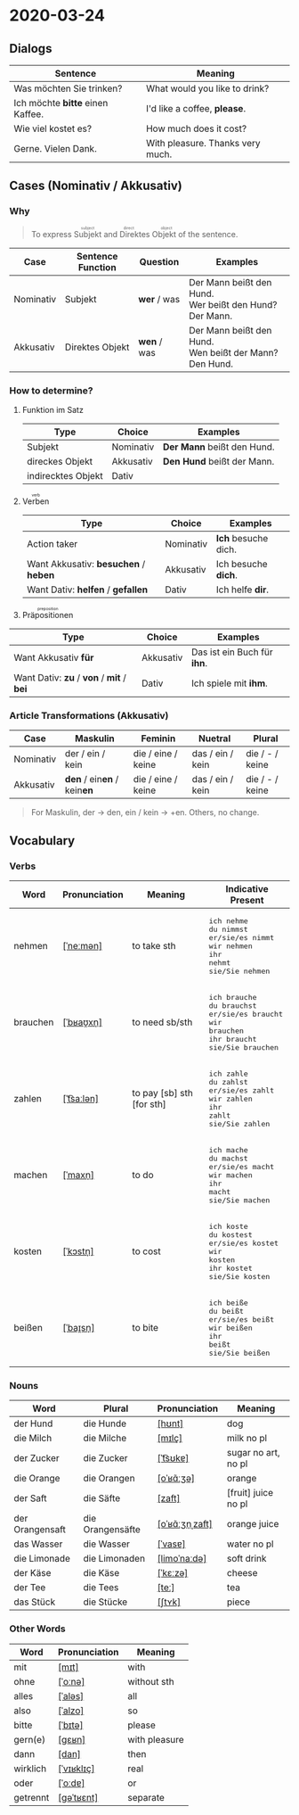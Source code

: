 # 2020-03-24

## Dialogs

| Sentence                           | Meaning                          |
| ---------------------------------- | -------------------------------- |
| Was möchten Sie trinken?           | What would you like to drink?    |
| Ich möchte **bitte** einen Kaffee. | I'd like a coffee, **please**.   |
| Wie viel kostet es?                | How much does it cost?           |
| Gerne. Vielen Dank.                | With pleasure. Thanks very much. |

## Cases (Nominativ / Akkusativ)

### Why

>  To express <ruby>Subjekt<rt>subject</rt></ruby> and <ruby>Direktes Objekt<rt>direct object</rt></ruby> of the sentence.

| Case      | Sentence Function | Question      | Examples                                                    |
| --------- | ----------------- | ------------- | ----------------------------------------------------------- |
| Nominativ | Subjekt           | **wer** / was | Der Mann beißt den Hund.<br />Wer beißt den Hund? Der Mann. |
| Akkusativ | Direktes Objekt   | **wen** / was | Der Mann beißt den Hund.<br />Wen beißt der Mann? Den Hund. |

### How to determine?

1. Funktion im Satz
   
   | Type               | Choice    | Examples                     |
   | ------------------ | --------- | ---------------------------- |
   | Subjekt            | Nominativ | **Der Mann** beißt den Hund. |
   | direckes Objekt    | Akkusativ | **Den Hund** beißt der Mann. |
   | indirecktes Objekt | Dativ     |                              |

2. <ruby>Verben<rt>verb</rt></ruby>
   
   | Type                                     | Choice    | Examples              |
   | ---------------------------------------- | --------- | --------------------- |
   | Action taker                             | Nominativ | **Ich** besuche dich. |
   | Want Akkusativ: **besuchen** / **heben** | Akkusativ | Ich besuche **dich**. |
   | Want Dativ: **helfen** / **gefallen**    | Dativ     | Ich helfe **dir**.    |

3. <ruby>Präpositionen<rt>preposition</rt></ruby>

| Type                                             | Choice    | Examples                      |
| ------------------------------------------------ | --------- | ----------------------------- |
| Want Akkusativ **für**                           | Akkusativ | Das ist ein Buch für **ihn**. |
| Want Dativ: **zu** / **von** / **mit** / **bei** | Dativ     | Ich spiele mit **ihm**.       |

### Article Transformations (Akkusativ)

| Case      | Maskulin                         | Feminin            | Nuetral          | Plural          |
| --------- | -------------------------------- | ------------------ | ---------------- | --------------- |
| Nominativ | der / ein / kein                 | die / eine / keine | das / ein / kein | die / - / keine |
| Akkusativ | **den** / ein**en** / kein**en** | die / eine / keine | das / ein / kein | die / - / keine |

> For Maskulin, der -> den, ein / kein -> +en. Others, no change.

## Vocabulary

### Verbs

| Word     | Pronunciation                                                             | Meaning                   | Indicative Present                                                                                                                       |
| -------- | ------------------------------------------------------------------------- | ------------------------- | ---------------------------------------------------------------------------------------------------------------------------------------- |
| nehmen   | [[ˈneːmən]](https://cdn.duden.de/_media_/audio/ID4111424_172752765.mp3)   | to take sth               | <pre>ich       nehme<br>du        nimmst<br>er/sie/es nimmt<br>wir       nehmen<br>ihr       nehmt<br>sie/Sie   nehmen</pre>             |
| brauchen | [[ˈbʁaʊ̯xn̩]](https://cdn.duden.de/_media_/audio/ID4114640_327565052.mp3) | to need sb/sth            | <pre>ich       brauche<br>du        brauchst<br>er/sie/es braucht<br>wir       brauchen<br>ihr       braucht<br>sie/Sie   brauchen</pre> |
| zahlen   | [[ˈt͡saːlən]](https://cdn.duden.de/_media_/audio/ID4114298_214101790.mp3) | to pay [sb] sth [for sth] | <pre>ich       zahle<br>du        zahlst<br>er/sie/es zahlt<br>wir       zahlen<br>ihr       zahlt<br>sie/Sie   zahlen</pre>             |
| machen   | [[ˈmaxn̩]](https://cdn.duden.de/_media_/audio/ID4112046_368528070.mp3)    | to do                     | <pre>ich       mache<br>du        machst<br>er/sie/es macht<br>wir       machen<br>ihr       macht<br>sie/Sie   machen</pre>             |
| kosten   | [[ˈkɔstn̩]](https://cdn.duden.de/_media_/audio/ID4294124_200937982.mp3)   | to cost                   | <pre>ich       koste<br>du        kostest<br>er/sie/es kostet<br>wir       kosten<br>ihr       kostet<br>sie/Sie   kosten</pre>          |
| beißen   | [[ˈbaɪ̯sn̩]](https://cdn.duden.de/_media_/audio/ID4107560_10906347.mp3)   | to bite                   | <pre>ich       beiße<br>du        beißt<br>er/sie/es beißt<br>wir       beißen<br>ihr       beißt<br>sie/Sie   beißen</pre>              |

### Nouns

| Word            | Plural           | Pronunciation                                                                  | Meaning             |
| --------------- | ---------------- | ------------------------------------------------------------------------------ | ------------------- |
| der Hund        | die Hunde        | [[hʊnt]](https://cdn.duden.de/_media_/audio/ID4108786_160322493.mp3)           | dog                 |
| die Milch       | die Milche       | [[mɪlç]](https://cdn.duden.de/_media_/audio/ID4116212_230643214.mp3)           | milk no pl          |
| der Zucker      | die Zucker       | [[ˈt͡sʊkɐ]](https://cdn.duden.de/_media_/audio/ID4114188_50780246.mp3)         | sugar no art, no pl |
| die Orange      | die Orangen      | [[oˈʁɑ̃ːʒə]](https://cdn.duden.de/_media_/audio/ID4109774_73978322.mp3)        | orange              |
| der Saft        | die Säfte        | [[zaft]](https://cdn.duden.de/_media_/audio/ID4108328_10515915.mp3)            | [fruit] juice no pl |
| der Orangensaft | die Orangensäfte | [[oˈʁɑ̃ːʒn̩ˌzaft]](https://cdn.duden.de/_media_/audio/ID4520890_203003221.mp3) | orange juice        |
| das Wasser      | die Wasser       | [[ˈvasɐ]](https://cdn.duden.de/_media_/audio/ID4116738_416640545.mp3)          | water no pl         |
| die Limonade    | die Limonaden    | [[limoˈnaːdə]](https://cdn.duden.de/_media_/audio/ID4112954_493141207.mp3)     | soft drink          |
| der Käse        | die Käse         | [[ˈkɛːzə]](https://cdn.duden.de/_media_/audio/ID4120318_158118572.mp3)         | cheese              |
| der Tee         | die Tees         | [[teː]](https://cdn.duden.de/_media_/audio/ID4108594_154434644.mp3)            | tea                 |
| das Stück       | die Stücke       | [[ʃtʏk]](https://cdn.duden.de/_media_/audio/ID4120686_466764329.mp3)           | piece               |

### Other Words

| Word     | Pronunciation                                                               | Meaning       |
| -------- | --------------------------------------------------------------------------- | ------------- |
| mit      | [[mɪt]](https://cdn.duden.de/_media_/audio/ID4131517_132729270.mp3)         | with          |
| ohne     | [[ˈoːnə]](https://cdn.duden.de/_media_/audio/ID4107600_140995778.mp3)       | without sth   |
| alles    | [[ˈaləs]](https://upload.wikimedia.org/wikipedia/commons/f/f0/De-alles.ogg) | all           |
| also     | [[ˈalzo]](https://cdn.duden.de/_media_/audio/ID4129327_73484174.mp3)        | so            |
| bitte    | [[ˈbɪtə]](https://cdn.duden.de/_media_/audio/ID4113400_317664513.mp3)       | please        |
| gern(e)  | [[ɡɛʁn]](https://cdn.duden.de/_media_/audio/ID4119209_458305202.mp3)        | with pleasure |
| dann     | [[dan]](https://cdn.duden.de/_media_/audio/ID4116277_522754128.mp3)         | then          |
| wirklich | [[ˈvɪʁklɪç]](https://cdn.duden.de/_media_/audio/ID4108489_282717722.mp3)    | real          |
| oder     | [[ˈoːdɐ]](https://cdn.duden.de/_media_/audio/ID4114662_314337567.mp3)       | or            |
| getrennt | [[ɡəˈtʁɛnt]](https://sounds.pons.com/audio_tts/de/Tdeen260480)              | separate      |
